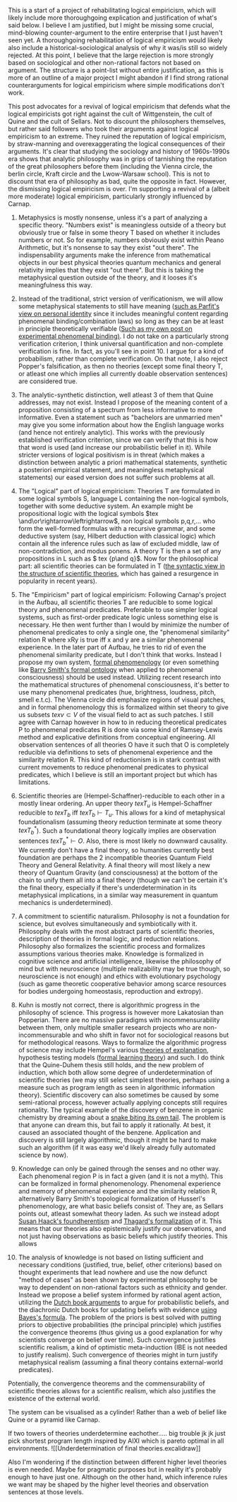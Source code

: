 



This is a start of a project of rehabilitating logical empiricism, which will likely include more thoroughgoing explication and justification of what's said below. I believe I am justified, but I might be missing some crucial, mind-blowing counter-argument to the entire enterprise that I just haven't seen yet. A thoroughgoing rehabilitation of logical empiricism would likely also include a historical-sociological analysis of why it was/is still so widely rejected. At this point, I believe that the large rejection is more strongly based on sociological and other non-rational factors not based on argument. The structure is a point-list without entire justification, as this is more of an outline of a major project I might abandon if I find strong rational counterarguments for logical empiricism where simple modifications don't work.

This post advocates for a revival of logical empiricism that defends what the logical empiricists got right against the cult of Wittgenstein, the cult of Quine and the cult of Sellars. Not to discount the philosophers themselves, but rather said followers who took their arguments against logical empiricism to an extreme. They ruined the reputation of logical empiricism, by straw-manning and overexaggerating the logical consequences of their arguments. It's clear that studying the sociology and history of 1960s-1990s era shows that analytic philosophy was in grips of tarnishing the reputation of the great philosophers before them (including the Vienna circle, the berlin circle, Kraft circle and the Lwow-Warsaw school). This is not to discount that era of philosophy as bad, quite the opposite in fact. However, the dismissing logical empiricism is over. I'm supporting a revival of a (albeit more moderate) logical empiricism, particularly strongly influenced by Carnap.

1. Metaphysics is mostly nonsense, unless it's a part of analyzing a specific theory. "Numbers exist" is meaningless outside of a theory but obviously true or false in some theory T based on whether it includes numbers or not. So for example, numbers obviously exist within Peano Arithmetic, but it's nonsense to say they exist "out there". The indispensability arguments make the inference from mathematical objects in our best physical theories quantum mechanics and general relativity implies that they exist "out there". But this is taking the metaphysical question outside of the theory, and it looses it's meaningfulness this way.  
    
2. Instead of the traditional, strict version of verificationism, we will allow some metaphysical statements to still have meaning ([such as Parfit's view on personal identity](https://www.jstor.org/stable/2184309) since it includes meaningful content regarding phenomenal binding/combination laws) so long as they can be at least in principle theoretically verifiable ([Such as my own post on experimental phenomenal binding)](https://thephilosophyaddict.wordpress.com/2024/01/18/experimental-phenomenal-consciousness-research/). I do not take on a particularly strong verification criterion, I think universal quantification and non-complete verification is fine. In fact, as you'll see in point 10. I argue for a kind of probabilism, rather than complete verification. On that note, I also reject Popper's falsification, as then no theories (except some final theory T, or atleast one which implies all currently doable observation sentences) are considered true.  
    
3. The analytic-synthetic distinction, well atleast 3 of them that Quine addresses, may not exist. Instead I propose of the meaning content of a proposition consisting of a spectrum from less informative to more informative. Even a statement such as "bachelors are unmarried men" may give you some information about how the English language works (and hence not entirely analytic). This works with the previously established verification criterion, since we can verify that this is how that word is used (and increase our probabilistic belief in it). While stricter versions of logical positivism is in threat (which makes a distinction between analytic a priori mathematical statements, synthetic a posteriori empirical statement, and meaningless metaphysical statements) our eased version does not suffer such problems at all.  
    
4. The "Logical" part of logical empiricism: Theories T are formulated in some logical symbols S, language L containing the non-logical symbols, together with some deductive system. An example might be propositional logic with the logical symbols $tex \and\or\rightarrow\leftrightarrow$, non logical symbols p,q,r,... who form the well-formed formulas with a recursive grammar, and some deductive system (say, Hilbert deduction with classical logic) which contain all the inference rules such as law of excluded middle, law of non-contradiction, and modus ponens. A theory T is then a set of any propositions in L such as $ tex \{p\and q\}$. Now for the philosophical part: all scientific theories can be formulated in T ([the syntactic view in the structure of scientific theories](https://seop.illc.uva.nl/entries/structure-scientific-theories/#SynVie), which has gained a resurgence in popularity in recent years).  
    
5. The "Empiricism" part of logical empiricism: Following Carnap's project in the Aufbau, all scientific theories T are reducible to some logical theory and phenomenal predicates. Preferable to use simpler logical systems, such as first-order predicate logic unless something else is necessary. He then went further than I would by minimize the number of phenomenal predicates to only a single one, the "phenomenal similarity" relation R where xRy is true iff x and y are a similar phenomenal experience. In the later part of Aufbau, he tries to rid of even the phenomenal similarity predicate, but I don't think that works. Instead I propose my own system, [formal phenomenology](https://thephilosophyaddict.wordpress.com/2023/11/25/formal-phenomenology/) (or even something like [Barry Smith's formal ontology](https://philpapers.org/archive/SMITBT.pdf) when applied to phenomenal consciousness) should be used instead. Utilizing recent research into the mathematical structures of phenomenal consciousness, it's better to use many phenomenal predicates (hue, brightness, loudness, pitch, smell e.t.c). The Vienna circle did emphasize regions of visual patches, and in formal phenomenology this is formalized within set theory to give us subsets $tex v\subset V$ of the visual field to act as such patches. I still agree with Carnap however in how to in reducing theoretical predicates P to phenomenal predicates R is done via some kind of Ramsey-Lewis method and explicative definitions from conceptual engineering. All observation sentences of all theories O have it such that O is completely reducible via definitions to sets of phenomenal experience and the similarity relation R. This kind of reductionism is in stark contrast with current movements to reduce phenomenal predicates to physical predicates, which I believe is still an important project but which has limitations.  
    
6. Scientific theories are (Hempel-Schaffner)-reducible to each other in a mostly linear ordering. An upper theory $tex T_u$ is Hempel-Schaffner reducible to $tex T_b$ iff $tex T_b \vdash T_u$. This allows for a kind of metaphysical foundationalism (assuming theory reduction terminate at some theory $tex T_b^*$). Such a foundational theory logically implies are observation sentences $tex T_b^* \vdash O$. Also, there is most likely no downward causality. We currently don't have a final theory, so humanities currently best foundation are perhaps the 2 incompatible theories Quantum Field Theory and General Relativity. A final theory will most likely a new theory of Quantum Gravity (and consciousness) at the bottom of the chain to unify them all into a final theory (though we can't be certain it's the final theory, especially if there's underdetermination in its metaphysical implications, in a similar way measurement in quantum mechanics is underdetermined).  
    
7. A commitment to scientific naturalism. Philosophy is not a foundation for science, but evolves simultaneously and symbiotically with it. Philosophy deals with the most abstract parts of scientific theories, description of theories in formal logic, and reduction relations. Philosophy also formalizes the scientific process and formalizes assumptions various theories make. Knowledge is formalized in cognitive science and artificial intelligence, likewise the philosophy of mind but with neuroscience (multiple realizability may be true though, so neuroscience is not enough) and ethics with evolutionary psychology (such as game theoretic cooperative behavior among scarce resources for bodies undergoing homeostasis, reproduction and extropy).  
    
8. Kuhn is mostly not correct, there is algorithmic progress in the philosophy of science. This progress is however more Lakatosian than Popperian. There are no massive paradigms with incommensurability between them, only multiple smaller research projects who are non-incommensurable and who shift in favor not for sociological reasons but for methodological reasons. Ways to formalize the algorithmic progress of science may include Hempel's various [theories of explanation](https://plato.stanford.edu/entries/scientific-explanation/#DNMode), hypothesis testing models ([formal learning theory](https://plato.stanford.edu/entries/learning-formal/)) and such. I do think that the Quine-Duhem thesis still holds, and the new problem of induction, which both allow some degree of underdetermination of scientific theories (we may still select simplest theories, perhaps using a measure such as program length as seen in algorithmic information theory). Scientific discovery can also sometimes be caused by some semi-rational process, however actually applying concepts still requires rationality. The typical example of the discovery of benzene in organic chemistry by dreaming about a [snake biting its own tail](https://en.wikipedia.org/wiki/August_Kekul%C3%A9#Kekul%C3%A9's_dream). The problem is that anyone can dream this, but fail to apply it rationally. At best, it caused an associated thought of the benzene. Application and discovery is still largely algorithmic, though it might be hard to make such an algorithm (if it was easy we'd likely already fully automated science by now).  
    
9. Knowledge can only be gained through the senses and no other way. Each phenomenal region P is in fact a given (and it is not a myth). This can be formalized in formal phenomenology. Phenomenal experience and memory of phenomenal experience and the similarity relation R, alternatively Barry Smith's topological formalization of Husserl's phenomenology, are what basic beliefs consist of. They are, as Sellars points out, atleast somewhat theory laden. As such we instead adopt [Susan Haack's foundherentism](https://www.wiley.com/en-us/Evidence+and+Inquiry%3A+Towards+Reconstruction+in+Epistemology-p-9780631196792) and [Thagard's formalization](https://mitpress.mit.edu/9780262700924/coherence-in-thought-and-action/) of it. This means that our theories also epistemically justify our observations, and not just having observations as basic beliefs which justify theories. This allows  
    
10. The analysis of knowledge is not based on listing sufficient and necessary conditions (justified, true, belief, other criterions) based on thought experiments that lead nowhere and use the now defunct "method of cases" as been shown by experimental philosophy to be way to dependent on non-rational factors such as ethnicity and gender. Instead we propose a belief system informed by rational agent action, utilizing the [Dutch book arguments](https://plato.stanford.edu/entries/dutch-book/) to argue for probabilistic beliefs, and the diachronic Dutch books for updating beliefs with evidence [using Bayes's formula](https://plato.stanford.edu/entries/epistemology-bayesian/). The problem of the priors is best solved with putting priors to objective probabilities (the principal principle) which justifies the convergence theorems (thus giving us a good explanation for why scientists converge on belief over time). Such convergence justifies scientific realism, a kind of optimistic meta-induction (IBE is not needed to justify realism). Such convergence of theories might in turn justify metaphysical realism (assuming a final theory contains external-world predicates).




Potentially, the convergence theorems and the commensurability of scientific theories allows for a scientific realism, which also justifies the existence of the external world. 

The system can be visualised as a cylinder! Rather than a web of belief like Quine or a pyramid like Carnap.

If two towers of theories underdetermine eachother..... big trouble jk jk just pick shortest program length inspired by AIXI which is pareto optimal in all environments. 
![[Underdetermination of final theories.excalidraw]]


Also I'm wondering if the distinction between different higher level theories is even needed. Maybe for pragmatic purposes but in reality it's probably enough to have just one. Although on the other hand, which inference rules we want may be shaped by the higher level theories and observation sentences at those levels. 


